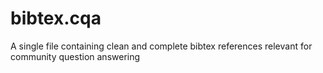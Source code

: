 # bibtex.cqa
A single file containing clean and complete bibtex references relevant for community question answering
